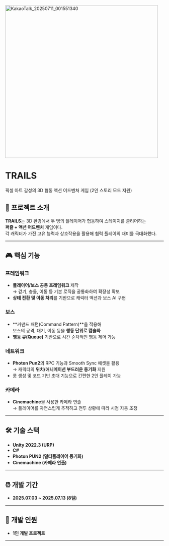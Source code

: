 <img width="485" height="485" alt="KakaoTalk_20250711_001551340" src="https://github.com/user-attachments/assets/d7cc7e7b-9496-4923-acac-bf19bc7e2d66" />


# TRAILS
픽셀 아트 감성의 3D 협동 액션 어드벤처 게임 (2인 스토리 모드 지원)

## 📌 프로젝트 소개

**TRAILS**는 3D 환경에서 두 명의 플레이어가 협동하여 스테이지를 클리어하는  
**퍼즐 + 액션 어드벤처** 게임이다.  
각 캐릭터가 가진 고유 능력과 상호작용을 활용해 협력 플레이의 재미를 극대화했다.

---

## 🎮 핵심 기능

### 프레임워크
- **플레이어/보스 공통 프레임워크** 제작  
  → 걷기, 충돌, 이동 등 기본 로직을 공통화하여 확장성 확보  
- **상태 전환 및 이동 처리**를 기반으로 캐릭터 액션과 보스 AI 구현

### 보스
- **커맨드 패턴(Command Pattern)**을 적용해  
  보스의 공격, 대기, 이동 등을 **행동 단위로 캡슐화**  
- **행동 큐(Queue)** 기반으로 시간 순차적인 행동 제어 가능

### 네트워크
- **Photon Pun2**의 RPC 기능과 Smooth Sync 에셋을 활용  
  → 캐릭터의 **위치/애니메이션 부드러운 동기화** 지원  
- 룸 생성 및 코드 기반 초대 기능으로 간편한 2인 플레이 가능

### 카메라
- **Cinemachine**을 사용한 카메라 연출  
  → 플레이어를 자연스럽게 추적하고 전투 상황에 따라 시점 자동 조정

---

## 🛠️ 기술 스택

- **Unity 2022.3 (URP)**  
- **C#**  
- **Photon PUN2 (멀티플레이어 동기화)**  
- **Cinemachine (카메라 연출)**

---

## ⏰ 개발 기간

- **2025.07.03 ~ 2025.07.13 (8일)**

---

## 👤 개발 인원

- **1인 개발 프로젝트**

---
